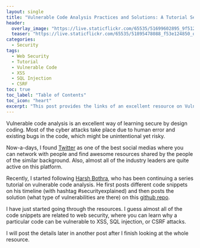 ```yaml
---
layout: single
title: "Vulnerable Code Analysis Practices and Solutions: A Tutorial Series by Harsh Bothra"
header:
  overlay_image: "https://live.staticflickr.com/65535/51699602895_9f512e632d_o.png"
  teaser: "https://live.staticflickr.com/65535/51895478088_f53e124850_o.png"
categories:
  - Security
tags:
  - Web Security
  - Tutorial
  - Vulnerable Code
  - XSS
  - SQL Injection
  - CSRF
toc: true
toc_label: "Table of Contents"
toc_icon: "heart"
excerpt: "This post provides the links of an excellent resource on Vulnerable Code Analysis Practices and Solutions. The practice code snippets are posted on twitter and then the solutions are provided in a github repo."
---
```



Vulnerable code analysis is an excellent way of learning secure by design coding. Most of the cyber attacks take place due to human error and existing bugs in the code, which might be unintentional yet risky.

Now-a-days, I found [Twitter](https://twitter.com/) as one of the best social medias where you can network with people and find awesome resources shared by the people of the similar background. Also, almost all of the industry leaders are quite active on this platform.
 
Recently, I started following [Harsh Bothra](https://twitter.com/harshbothra_), who has been continuing a series tutorial on vulnerable code analysis. He first posts different code snippets on his timeline (with hashtag #securityexplained) and then posts the solution (what type of vulnerabilities are there) on this [github repo](https://github.com/harsh-bothra/SecurityExplained).

I have just started going through the resources. I guess almost all of the code snippets are related to web security, where you can learn why a particular code can be vulnerable to XSS, SQL injection, or CSRF attacks.

I will post the details later in another post after I finish looking at the whole resource. 
<!--stackedit_data:
eyJoaXN0b3J5IjpbLTE3MzA5ODMzMTFdfQ==
-->